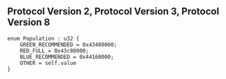 ## Protocol Version 2, Protocol Version 3, Protocol Version 8

```rust,ignore
enum Population : u32 {
    GREEN_RECOMMENDED = 0x43480000;    
    RED_FULL = 0x43c80000;    
    BLUE_RECOMMENDED = 0x44160000;    
    OTHER = self.value    
}

```

